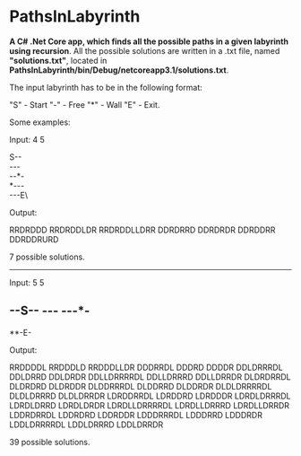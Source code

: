 # PathsInLabyrinth

**A C# .Net Core app, which finds all the possible paths in a given labyrinth using recursion**. All the possible solutions are written in a .txt file, named **"solutions.txt"**, located in **PathsInLabyrinth/bin/Debug/netcoreapp3.1/solutions.txt**.

The input labyrinth has to be in the following format:

"S" - Start
"-" - Free
"*" - Wall
"E" - Exit.
 
Some examples:

Input: 
4
5

S--*\
-*--\
--*-\
*---\
---E\

Output:

RRDRDDD
RRDRDDLDR
RRDRDDLLDRR
DDRDRRD
DDRDRDR
DDRDDRR
DDRDDRURD

7 possible solutions.

-------------------------------------------

Input:
5
5

--S--
*--*-
---*-
-----
**-E-

Output:

RRDDDDL
RRDDDLD
RRDDDLLDR
DDDRRDL
DDDRD
DDDDR
DDLDRRRDL
DDLDRRD
DDLDRDR
DDLLDRRRRDL
DDLLDRRRD
DDLLDRRDR
DLDRDRRDL
DLDRDRD
DLDRDDR
DLDDRRRDL
DLDDRRD
DLDDRDR
DLDLDRRRRDL
DLDLDRRRD
DLDLDRRDR
LDRDDRRDL
LDRDDRD
LDRDDDR
LDRDLDRRRDL
LDRDLDRRD
LDRDLDRDR
LDRDLLDRRRRDL
LDRDLLDRRRD
LDRDLLDRRDR
LDDRDRRDL
LDDRDRD
LDDRDDR
LDDDRRRDL
LDDDRRD
LDDDRDR
LDDLDRRRRDL
LDDLDRRRD
LDDLDRRDR

39 possible solutions.
